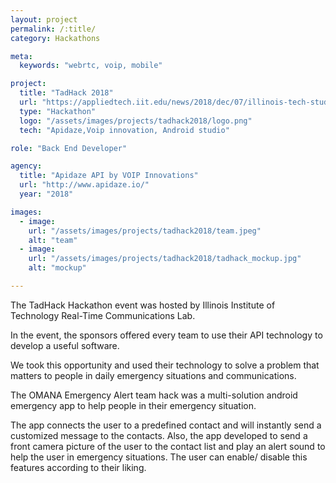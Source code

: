 ```yaml
---
layout: project
permalink: /:title/
category: Hackathons

meta:
  keywords: "webrtc, voip, mobile"

project:
  title: "TadHack 2018"
  url: "https://appliedtech.iit.edu/news/2018/dec/07/illinois-tech-students-earn-second-place-tadhack-competition?fbclid=IwAR06dq2booOX-v77xqeRk0JgJDBsUJQrLRXE1FTl1P3-Da8DJwTTLMIyZqU"
  type: "Hackathon"
  logo: "/assets/images/projects/tadhack2018/logo.png"
  tech: "Apidaze,Voip innovation, Android studio"

role: "Back End Developer"

agency:
  title: "Apidaze API by VOIP Innovations"
  url: "http://www.apidaze.io/"
  year: "2018"

images:
  - image:
    url: "/assets/images/projects/tadhack2018/team.jpeg"
    alt: "team"
  - image:
    url: "/assets/images/projects/tadhack2018/tadhack_mockup.jpg"
    alt: "mockup"

---
```

<p>The TadHack Hackathon event was hosted by Illinois Institute of Technology Real-Time Communications Lab.</p>

<p> In the event, the sponsors offered every team to use their API technology to develop a useful software. </p>
<p> We took this opportunity and used their technology to solve a problem that matters to people in daily emergency situations and communications. </p>

<p> The OMANA Emergency Alert team hack was a multi-solution android emergency app to help people in their emergency situation. </p>

<p>The app connects the user to a predefined contact and will instantly send a customized message to the contacts. Also, the app developed to send a front camera picture of the user to the contact list and play an alert sound to help the user in emergency situations. The user can enable/ disable this features according to their liking.</p>
 